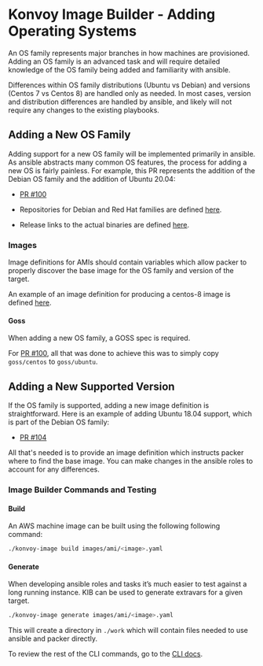 # Konvoy Image Builder - Adding Operating Systems

An OS family represents major branches in how machines are provisioned. Adding an OS family is an advanced task and will require detailed knowledge of the OS family being added and familiarity with ansible.

Differences within OS family distributions (Ubuntu vs Debian) and versions (Centos 7 vs Centos 8) are handled only as needed. In most cases, version and distribution differences are handled by ansible, and likely will not require any changes to the existing playbooks.

## Adding a New OS Family

Adding support for a new OS family will be implemented primarily in ansible. As ansible abstracts many common OS features, the process for adding a new OS is fairly painless. For example, this PR represents the addition of the Debian OS family and the addition of Ubuntu 20.04:

- [PR #100](https://github.com/mesosphere/konvoy-image-builder/pull/100)

- Repositories for Debian and Red Hat families are defined [here](https://github.com/mesosphere/konvoy-image-builder/blob/main/ansible/group_vars/all/system.yaml#L1-L33).
- Release links to the actual binaries are defined [here](https://github.com/mesosphere/konvoy-image-builder/blob/main/ansible/group_vars/all/defaults.yaml#L55-L62).

### Images

Image definitions for AMIs should contain variables which allow packer to properly discover the base image for the OS family and version of the target.

An example of an image definition for producing a centos-8 image is defined [here](https://github.com/mesosphere/konvoy-image-builder/blob/main/images/ami/centos-8.yaml).

#### Goss

When adding a new OS family, a GOSS spec is required.

For [PR #100](https://github.com/mesosphere/konvoy-image-builder/pull/100/files), all that was done to achieve this was to simply copy `goss/centos` to `goss/ubuntu`.

## Adding a New Supported Version

If the OS family is supported, adding a new image definition is straightforward. Here is an example of adding Ubuntu 18.04 support, which is part of the Debian OS family:

- [PR #104](https://github.com/mesosphere/konvoy-image-builder/pull/104)

All that's needed is to provide an image definition which instructs packer where to find the base image. You can make changes in the ansible roles to account for any differences.

### Image Builder Commands and Testing

#### Build

An AWS machine image can be built using the following following command:

```sh
./konvoy-image build images/ami/<image>.yaml
```

#### Generate

When developing ansible roles and tasks it’s much easier to test against a long running instance. KIB can be used to generate extravars for a given target.

```sh
./konvoy-image generate images/ami/<image>.yaml
```

This will create a directory in `./work` which will contain files needed to use ansible and packer directly.

To review the rest of the CLI commands, go to the [CLI docs](../cli).